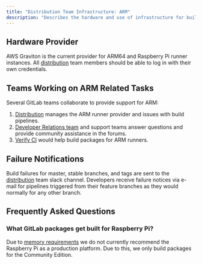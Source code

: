 ```yaml
---
title: "Distribution Team Infrastructure: ARM"
description: "Describes the hardware and use of infrastructure for building ARM packages."
---
```


## Hardware Provider

AWS Graviton is the current provider for ARM64 and Raspberry Pi runner
instances. All [distribution](/handbook/engineering/infrastructure/core-platform/systems/distribution/) team members should be able to
log in with their own credentials.

## Teams Working on ARM Related Tasks

Several GitLab teams collaborate to provide support for ARM:

1. [Distribution](/handbook/engineering/infrastructure/core-platform/systems/distribution/) manages the ARM runner provider
   and issues with build pipelines.
1. [Developer Relations team](/handbook/marketing/developer-relations/) and support teams answer questions and provide community assistance in the forums.
1. [Verify CI](/handbook/engineering/development/ops/verify/) would help build packages for ARM runners.

## Failure Notifications

Build failures for master, stable branches, and tags are sent to the
[distribution](/handbook/engineering/infrastructure/core-platform/systems/distribution/) team slack channel. Developers receive failure
notices via e-mail for pipelines triggered from their feature branches as
they would normally for any other branch.

## Frequently Asked Questions

### What GitLab packages get built for Raspberry Pi?

Due to [memory requirements](https://docs.gitlab.com/ee/install/requirements.html#memory) we do not currently recommend the Raspberry Pi
as a production platform. Due to this, we only build packages for the
Community Edition.
